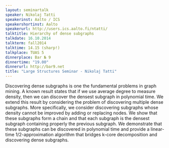 ```yaml
---
layout: seminartalk
speaker: Nikolaj Tatti
speakerinst: Aalto / ICS
speakershortinst: Aalto
speakerurl: http://users.ics.aalto.fi/ntatti/
talktitle: Hierarchy of dense subgraphs
talkdate: 16.10.2014
talkterm: fall2014
talktime: 14.15 (sharp!)
talkplace: TUAS 5
dinnerplace: Bar № 9
dinnertime: "19.00"
dinnerurl: http://bar9.net
title: "Large Structures Seminar - Nikolaj Tatti"
---
```


Discovering dense subgraphs is one the fundamental problems in graph mining. A
known result states that if we use average degree to measure density, then we
can discover the densest subgraph in polynomial time.  We extend this result by
considering the problem of discovering multiple dense subgraphs.  More
specifically, we consider discovering subgraphs whose density cannot be
improved by adding or replacing nodes.  We show that these subgraphs form a
chain and that each subgraph is the densest subgraph containing properly the
previous subgraph.  We demonstrate that these subgraphs can be discovered in
polynomial time and provide a linear-time 1/2-approximation algorithm that
bridges k-core decomposition and discovering dense subgraphs.
